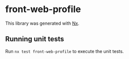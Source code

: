 # front-web-profile

This library was generated with [Nx](https://nx.dev).

## Running unit tests

Run `nx test front-web-profile` to execute the unit tests.
